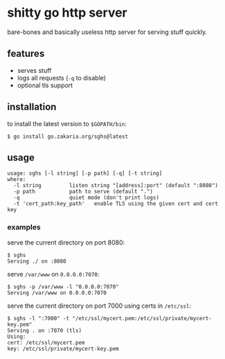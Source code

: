 # shitty go http server

bare-bones and basically useless http server for serving stuff quickly.

## features

- serves stuff
- logs all requests (`-q` to disable)
- optional tls support

## installation

to install the latest version to `$GOPATH/bin`:

	$ go install go.zakaria.org/sghs@latest

## usage

	usage: sghs [-l string] [-p path] [-q] [-t string]
	where:
	  -l string			listen string "[address]:port" (default ":8080")
	  -p path			path to serve (default ".")
	  -q				quiet mode (don't print logs)
	  -t 'cert_path:key_path'	enable TLS using the given cert and cert key

### examples

serve the current directory on port 8080:

	$ sghs
	Serving ./ on :8080

serve `/var/www` on `0.0.0.0:7070`:

	$ sghs -p /var/www -l "0.0.0.0:7070"
	Serving /var/www on 0.0.0.0:7070

serve the current directory on port 7000 using certs in `/etc/ssl`:

	$ sghs -l ":7000" -t "/etc/ssl/mycert.pem:/etc/ssl/private/mycert-key.pem"
	Serving . on :7070 (tls)
	Using:
	cert: /etc/ssl/mycert.pem
	key: /etc/ssl/private/mycert-key.pem
